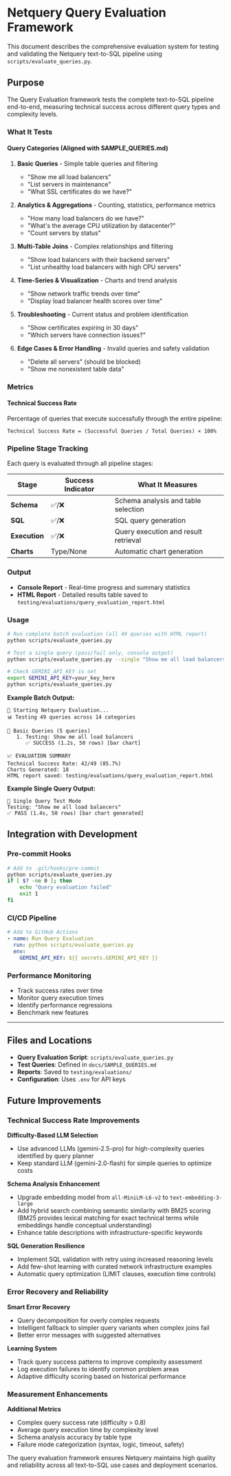 # Netquery Query Evaluation Framework

This document describes the comprehensive evaluation system for testing and validating the Netquery text-to-SQL pipeline using `scripts/evaluate_queries.py`.

## Purpose

The Query Evaluation framework tests the complete text-to-SQL pipeline end-to-end, measuring technical success across different query types and complexity levels.

### What It Tests

#### Query Categories (Aligned with SAMPLE_QUERIES.md)

1. **Basic Queries** - Simple table queries and filtering
   - "Show me all load balancers"
   - "List servers in maintenance"
   - "What SSL certificates do we have?"

2. **Analytics & Aggregations** - Counting, statistics, performance metrics
   - "How many load balancers do we have?"
   - "What's the average CPU utilization by datacenter?"
   - "Count servers by status"

3. **Multi-Table Joins** - Complex relationships and filtering
   - "Show load balancers with their backend servers"
   - "List unhealthy load balancers with high CPU servers"

4. **Time-Series & Visualization** - Charts and trend analysis
   - "Show network traffic trends over time"
   - "Display load balancer health scores over time"

5. **Troubleshooting** - Current status and problem identification
   - "Show certificates expiring in 30 days"
   - "Which servers have connection issues?"

6. **Edge Cases & Error Handling** - Invalid queries and safety validation
   - "Delete all servers" (should be blocked)
   - "Show me nonexistent table data"

### Metrics

#### Technical Success Rate
Percentage of queries that execute successfully through the entire pipeline:
```
Technical Success Rate = (Successful Queries / Total Queries) × 100%
```


### Pipeline Stage Tracking

Each query is evaluated through all pipeline stages:

| Stage | Success Indicator | What It Measures |
|-------|------------------|------------------|
| **Schema** | ✅/❌ | Schema analysis and table selection |
| **SQL** | ✅/❌ | SQL query generation |
| **Execution** | ✅/❌ | Query execution and result retrieval |
| **Charts** | Type/None | Automatic chart generation |

### Output

- **Console Report** - Real-time progress and summary statistics
- **HTML Report** - Detailed results table saved to `testing/evaluations/query_evaluation_report.html`

### Usage

```bash
# Run complete batch evaluation (all 49 queries with HTML report)
python scripts/evaluate_queries.py

# Test a single query (pass/fail only, console output)
python scripts/evaluate_queries.py --single "Show me all load balancers"

# Check GEMINI_API_KEY is set
export GEMINI_API_KEY=your_key_here
python scripts/evaluate_queries.py
```

**Example Batch Output:**
```
🚀 Starting Netquery Evaluation...
📊 Testing 49 queries across 14 categories

📂 Basic Queries (5 queries)
   1. Testing: Show me all load balancers
      ✅ SUCCESS (1.2s, 50 rows) [bar chart]

📈 EVALUATION SUMMARY
Technical Success Rate: 42/49 (85.7%)
Charts Generated: 18
HTML report saved: testing/evaluations/query_evaluation_report.html
```

**Example Single Query Output:**
```
🧪 Single Query Test Mode
Testing: "Show me all load balancers"
✅ PASS (1.4s, 50 rows) [bar chart generated]
```

## Integration with Development

### Pre-commit Hooks
```bash
# Add to .git/hooks/pre-commit
python scripts/evaluate_queries.py
if [ $? -ne 0 ]; then
    echo "Query evaluation failed"
    exit 1
fi
```

### CI/CD Pipeline
```yaml
# Add to GitHub Actions
- name: Run Query Evaluation
  run: python scripts/evaluate_queries.py
  env:
    GEMINI_API_KEY: ${{ secrets.GEMINI_API_KEY }}
```

### Performance Monitoring
- Track success rates over time
- Monitor query execution times
- Identify performance regressions
- Benchmark new features

---

## Files and Locations

- **Query Evaluation Script**: `scripts/evaluate_queries.py`
- **Test Queries**: Defined in `docs/SAMPLE_QUERIES.md`
- **Reports**: Saved to `testing/evaluations/`
- **Configuration**: Uses `.env` for API keys

## Future Improvements

### Technical Success Rate Improvements

**Difficulty-Based LLM Selection**
- Use advanced LLMs (gemini-2.5-pro) for high-complexity queries identified by query planner
- Keep standard LLM (gemini-2.0-flash) for simple queries to optimize costs

**Schema Analysis Enhancement** 
- Upgrade embedding model from `all-MiniLM-L6-v2` to `text-embedding-3-large`
- Add hybrid search combining semantic similarity with BM25 scoring (BM25 provides lexical matching for exact technical terms while embeddings handle conceptual understanding)
- Enhance table descriptions with infrastructure-specific keywords

**SQL Generation Resilience**
- Implement SQL validation with retry using increased reasoning levels
- Add few-shot learning with curated network infrastructure examples
- Automatic query optimization (LIMIT clauses, execution time controls)

### Error Recovery and Reliability

**Smart Error Recovery**
- Query decomposition for overly complex requests
- Intelligent fallback to simpler query variants when complex joins fail
- Better error messages with suggested alternatives

**Learning System**
- Track query success patterns to improve complexity assessment
- Log execution failures to identify common problem areas
- Adaptive difficulty scoring based on historical performance

### Measurement Enhancements

**Additional Metrics**
- Complex query success rate (difficulty > 0.8)
- Average query execution time by complexity level
- Schema analysis accuracy by table type
- Failure mode categorization (syntax, logic, timeout, safety)

The query evaluation framework ensures Netquery maintains high quality and reliability across all text-to-SQL use cases and deployment scenarios.